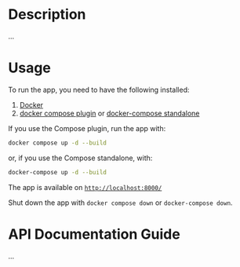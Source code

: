 # Description

...

# Usage

To run the app, you need to have the following installed:

1. [Docker](https://docs.docker.com/get-docker/)
2. [docker compose plugin](https://docs.docker.com/compose/install/linux/) or [docker-compose standalone](https://docs.docker.com/compose/install/other/)

If you use the Compose plugin, run the app with:

```zsh
docker compose up -d --build
```

or, if you use the Compose standalone, with:

```zsh
docker-compose up -d --build
```

The app is available on [`http://localhost:8000/`](http://localhost:8000/)

Shut down the app with `docker compose down` or `docker-compose down`.

# API Documentation Guide

...
